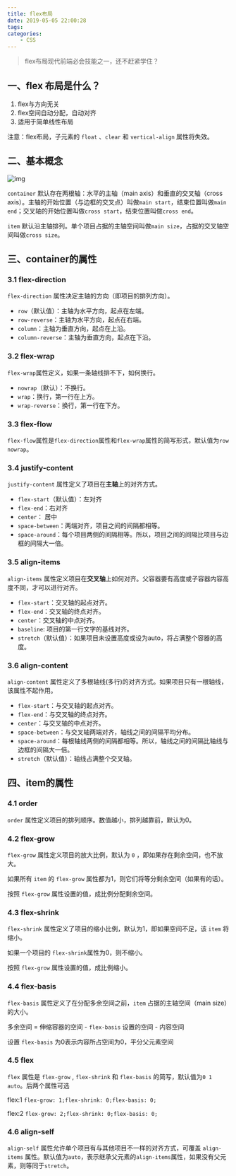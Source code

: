 ```yaml
---
title: flex布局
date: 2019-05-05 22:00:28
tags:
categories:
	- CSS
---
```


> flex布局现代前端必会技能之一，还不赶紧学住？

<!--more-->

## 一、flex 布局是什么？

1. flex与方向无关
2. flex空间自动分配，自动对齐
3. 适用于简单线性布局

注意：flex布局，子元素的 `float` 、`clear` 和 `vertical-align` 属性将失效。

## 二、基本概念

![img](/blogImg/flex.png)

`container` 默认存在两根轴：水平的主轴（main axis）和垂直的交叉轴（cross axis）。主轴的开始位置（与边框的交叉点）叫做`main start`，结束位置叫做`main end`；交叉轴的开始位置叫做`cross start`，结束位置叫做`cross end`。

`item` 默认沿主轴排列。单个项目占据的主轴空间叫做`main size`，占据的交叉轴空间叫做`cross size`。

## 三、container的属性

### 3.1 flex-direction

`flex-direction` 属性决定主轴的方向（即项目的排列方向）。

- `row`（默认值）：主轴为水平方向，起点在左端。
- `row-reverse`：主轴为水平方向，起点在右端。
- `column`：主轴为垂直方向，起点在上沿。
- `column-reverse`：主轴为垂直方向，起点在下沿。

### 3.2 flex-wrap

`flex-wrap`属性定义，如果一条轴线排不下，如何换行。

- `nowrap`（默认）：不换行。
- `wrap`：换行，第一行在上方。
- `wrap-reverse`：换行，第一行在下方。

### 3.3 flex-flow

`flex-flow`属性是`flex-direction`属性和`flex-wrap`属性的简写形式，默认值为`row nowrap`。

### 3.4 justify-content

`justify-content` 属性定义了项目在**主轴**上的对齐方式。

- `flex-start`（默认值）：左对齐
- `flex-end`：右对齐
- `center`： 居中
- `space-between`：两端对齐，项目之间的间隔都相等。
- `space-around`：每个项目两侧的间隔相等。所以，项目之间的间隔比项目与边框的间隔大一倍。

### 3.5 align-items

`align-items` 属性定义项目在**交叉轴**上如何对齐。父容器要有高度或子容器内容高度不同，才可以进行对齐。

- `flex-start`：交叉轴的起点对齐。
- `flex-end`：交叉轴的终点对齐。
- `center`：交叉轴的中点对齐。
- `baseline`: 项目的第一行文字的基线对齐。
- `stretch`（默认值）：如果项目未设置高度或设为auto，将占满整个容器的高度。

### 3.6 align-content

`align-content` 属性定义了多根轴线(多行)的对齐方式。如果项目只有一根轴线，该属性不起作用。

- `flex-start`：与交叉轴的起点对齐。
- `flex-end`：与交叉轴的终点对齐。
- `center`：与交叉轴的中点对齐。
- `space-between`：与交叉轴两端对齐，轴线之间的间隔平均分布。
- `space-around`：每根轴线两侧的间隔都相等。所以，轴线之间的间隔比轴线与边框的间隔大一倍。
- `stretch`（默认值）：轴线占满整个交叉轴。

## 四、item的属性

### 4.1 order

`order` 属性定义项目的排列顺序。数值越小，排列越靠前，默认为0。

### 4.2 flex-grow

`flex-grow` 属性定义项目的放大比例，默认为 `0` ，即如果存在剩余空间，也不放大。

如果所有 `item` 的 `flex-grow` 属性都为1，则它们将等分剩余空间（如果有的话）。

按照 `flex-grow` 属性设置的值，成比例分配剩余空间。

### 4.3 flex-shrink

`flex-shrink` 属性定义了项目的缩小比例，默认为1，即如果空间不足，该 `item` 将缩小。

如果一个项目的 `flex-shrink`属性为0，则不缩小。

按照 `flex-grow` 属性设置的值，成比例缩小。

### 4.4 flex-basis

`flex-basis` 属性定义了在分配多余空间之前，`item` 占据的主轴空间（main size）的大小。

多余空间 = 伸缩容器的空间 - `flex-basis` 设置的空间 - 内容空间

设置 `flex-basis` 为0表示内容所占空间为0，平分父元素空间

### 4.5 flex

`flex` 属性是 `flex-grow` , `flex-shrink` 和 `flex-basis` 的简写，默认值为`0 1 auto`。后两个属性可选

flex:1 `flex-grow: 1;flex-shrink: 0;flex-basis: 0;`

flex:2 `flex-grow: 2;flex-shrink: 0;flex-basis: 0;`

### 4.6 align-self

`align-self` 属性允许单个项目有与其他项目不一样的对齐方式，可覆盖 `align-items` 属性。默认值为`auto`，表示继承父元素的`align-items`属性，如果没有父元素，则等同于`stretch`。